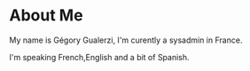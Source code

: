 # About Me
My name is Gégory Gualerzi, I'm curently a sysadmin in France.

I'm speaking French,English and a bit of Spanish.

